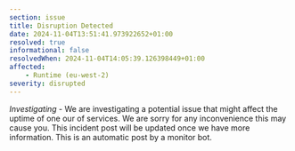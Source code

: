 ```yaml
---
section: issue
title: Disruption Detected
date: 2024-11-04T13:51:41.973922652+01:00
resolved: true
informational: false
resolvedWhen: 2024-11-04T14:05:39.126398449+01:00
affected:
    - Runtime (eu-west-2)
severity: disrupted
---
```

*Investigating* - We are investigating a potential issue that might affect the uptime of one our of services. We are sorry for any inconvenience this may cause you. This incident post will be updated once we have more information.
This is an automatic post by a monitor bot.